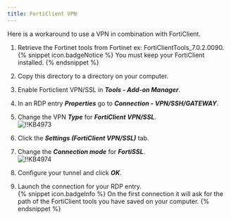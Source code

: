 ```yaml
---
title: FortiClient VPN
---
```

Here is a workaround to use a VPN in combination with FortiClient.
1. Retrieve the Fortinet tools from Fortinet ex: FortiClientTools_7.0.2.0090.  
{% snippet icon.badgeNotice %}
You must keep your FortiClient installed.
{% endsnippet %}  

2. Copy this directory to a directory on your computer.
1. Enable Forticlient VPN/SSL in ***Tools - Add-on Manager***.
1. In an RDP entry ***Properties*** go to ***Connection - VPN/SSH/GATEWAY***.
1. Change the VPN ***Type*** for ***FortiClient VPN/SSL***.  
![!!KB4973](https://webdevolutions.azureedge.net/docs/en/kb/KB4973.png)
1. Click the ***Settings (FortiClient VPN/SSL)*** tab.
1. Change the ***Connection mode*** for ***FortiSSL***.  
![!!KB4974](https://webdevolutions.azureedge.net/docs/en/kb/KB4974.png)
1. Configure your tunnel and click ***OK***.
1. Launch the connection for your RDP entry.  
{% snippet icon.badgeInfo %}
On the first connection it will ask for the path of the FortiClient tools you have saved on your computer.
{% endsnippet %}
